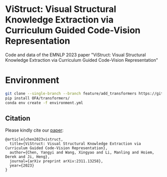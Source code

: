 # ViStruct: Visual Structural Knowledge Extraction via Curriculum Guided Code-Vision Representation
Code and data of the EMNLP 2023 paper "ViStruct: Visual Structural Knowledge Extraction via Curriculum Guided Code-Vision Representation"

# Environment
```bash
git clone --single-branch --branch feature/add_transformers https://github.com/OFA-Sys/OFA.git
pip install OFA/transformers/
conda env create -f environment.yml
```


## Citation

Please kindly cite our [paper](https://arxiv.org/abs/2311.13258):

```
@article{chen2023vistruct,
  title={ViStruct: Visual Structural Knowledge Extraction via Curriculum Guided Code-Vision Representation},
  author={Chen, Yangyi and Wang, Xingyao and Li, Manling and Hoiem, Derek and Ji, Heng},
  journal={arXiv preprint arXiv:2311.13258},
  year={2023}
}
```
